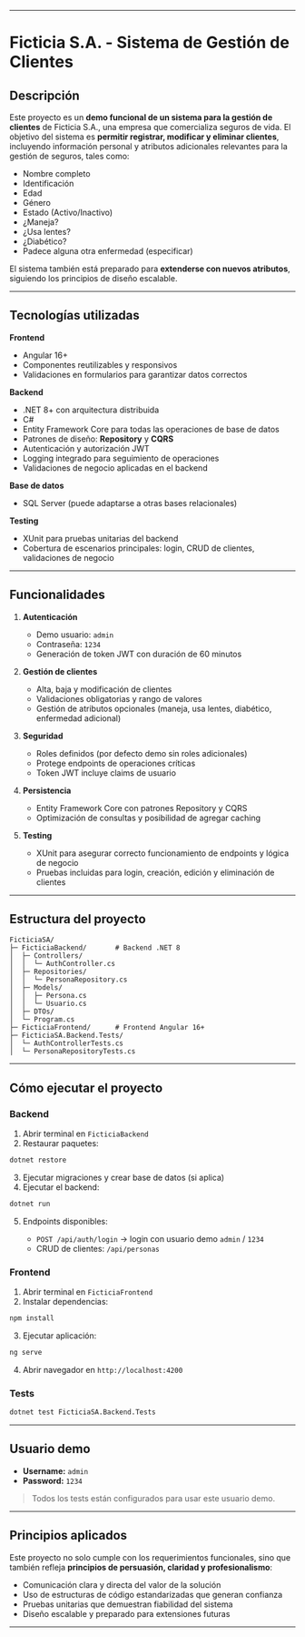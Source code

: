 ﻿---

# Ficticia S.A. - Sistema de Gestión de Clientes

## Descripción

Este proyecto es un **demo funcional de un sistema para la gestión de clientes** de Ficticia S.A., una empresa que comercializa seguros de vida.
El objetivo del sistema es **permitir registrar, modificar y eliminar clientes**, incluyendo información personal y atributos adicionales relevantes para la gestión de seguros, tales como:

* Nombre completo
* Identificación
* Edad
* Género
* Estado (Activo/Inactivo)
* ¿Maneja?
* ¿Usa lentes?
* ¿Diabético?
* Padece alguna otra enfermedad (especificar)

El sistema también está preparado para **extenderse con nuevos atributos**, siguiendo los principios de diseño escalable.

---

## Tecnologías utilizadas

**Frontend**

* Angular 16+
* Componentes reutilizables y responsivos
* Validaciones en formularios para garantizar datos correctos

**Backend**

* .NET 8+ con arquitectura distribuida
* C#
* Entity Framework Core para todas las operaciones de base de datos
* Patrones de diseño: **Repository** y **CQRS**
* Autenticación y autorización JWT
* Logging integrado para seguimiento de operaciones
* Validaciones de negocio aplicadas en el backend

**Base de datos**

* SQL Server (puede adaptarse a otras bases relacionales)

**Testing**

* XUnit para pruebas unitarias del backend
* Cobertura de escenarios principales: login, CRUD de clientes, validaciones de negocio

---

## Funcionalidades

1. **Autenticación**

   * Demo usuario: `admin`
   * Contraseña: `1234`
   * Generación de token JWT con duración de 60 minutos

2. **Gestión de clientes**

   * Alta, baja y modificación de clientes
   * Validaciones obligatorias y rango de valores
   * Gestión de atributos opcionales (maneja, usa lentes, diabético, enfermedad adicional)

3. **Seguridad**

   * Roles definidos (por defecto demo sin roles adicionales)
   * Protege endpoints de operaciones críticas
   * Token JWT incluye claims de usuario

4. **Persistencia**

   * Entity Framework Core con patrones Repository y CQRS
   * Optimización de consultas y posibilidad de agregar caching

5. **Testing**

   * XUnit para asegurar correcto funcionamiento de endpoints y lógica de negocio
   * Pruebas incluidas para login, creación, edición y eliminación de clientes

---

## Estructura del proyecto

```
FicticiaSA/
├─ FicticiaBackend/       # Backend .NET 8
│  ├─ Controllers/
│  │  └─ AuthController.cs
│  ├─ Repositories/
│  │  └─ PersonaRepository.cs
│  ├─ Models/
│  │  ├─ Persona.cs
│  │  └─ Usuario.cs
│  ├─ DTOs/
│  └─ Program.cs
├─ FicticiaFrontend/      # Frontend Angular 16+
├─ FicticiaSA.Backend.Tests/
│  └─ AuthControllerTests.cs
│  └─ PersonaRepositoryTests.cs
```

---

## Cómo ejecutar el proyecto

### Backend

1. Abrir terminal en `FicticiaBackend`
2. Restaurar paquetes:

```bash
dotnet restore
```

3. Ejecutar migraciones y crear base de datos (si aplica)
4. Ejecutar el backend:

```bash
dotnet run
```

5. Endpoints disponibles:

   * `POST /api/auth/login` → login con usuario demo `admin` / `1234`
   * CRUD de clientes: `/api/personas`

### Frontend

1. Abrir terminal en `FicticiaFrontend`
2. Instalar dependencias:

```bash
npm install
```

3. Ejecutar aplicación:

```bash
ng serve
```

4. Abrir navegador en `http://localhost:4200`

### Tests

```bash
dotnet test FicticiaSA.Backend.Tests
```

---

## Usuario demo

* **Username:** `admin`
* **Password:** `1234`

> Todos los tests están configurados para usar este usuario demo.

---

## Principios aplicados

Este proyecto no solo cumple con los requerimientos funcionales, sino que también refleja **principios de persuasión, claridad y profesionalismo**:

* Comunicación clara y directa del valor de la solución
* Uso de estructuras de código estandarizadas que generan confianza
* Pruebas unitarias que demuestran fiabilidad del sistema
* Diseño escalable y preparado para extensiones futuras

---